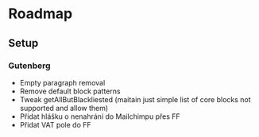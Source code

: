 # Roadmap

## Setup

### Gutenberg

* Empty paragraph removal
* Remove default block patterns
* Tweak getAllButBlackliested (maitain just simple list of core blocks not supported and allow them)
* Přidat hlášku o nenahrání do Mailchimpu přes FF
* Přidat VAT pole do FF
